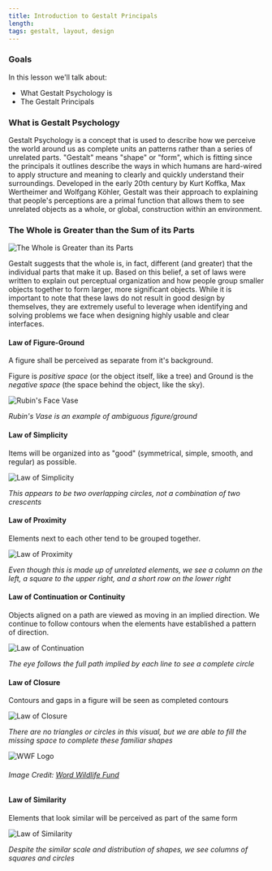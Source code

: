 ```yaml
---
title: Introduction to Gestalt Principals
length:
tags: gestalt, layout, design
---
```


### Goals

In this lesson we'll talk about:

* What Gestalt Psychology is
* The Gestalt Principals

### What is Gestalt Psychology

Gestalt Psychology is a concept that is used to describe how we perceive the world around us as complete units an patterns rather than a series of unrelated parts. "Gestalt" means "shape" or "form", which is fitting since the principals it outlines describe the ways in which humans are hard-wired to apply structure and meaning to clearly and quickly understand their surroundings. Developed in the early 20th century by Kurt Koffka, Max Wertheimer and Wolfgang Köhler, Gestalt was their approach to explaining that people's perceptions are a primal function that allows them to see unrelated objects as a whole, or global, construction within an environment.

### The Whole is Greater than the Sum of its Parts

![The Whole is Greater than its Parts](images/gestalt-example-5.png)

Gestalt suggests that the whole is, in fact, different (and greater) that the individual parts that make it up. Based on this belief, a set of laws were written to explain out perceptual organization and how people group smaller objects together to form larger, more significant objects. While it is important to note that these laws do not result in good design by themselves, they are extremely useful to leverage when identifying and solving problems we face when designing highly usable and clear interfaces.

#### Law of Figure-Ground

A figure shall be perceived as separate from it's background.

Figure is _positive space_ (or the object itself, like a tree) and Ground is the _negative space_ (the space behind the object, like the sky).

![Rubin's Face Vase](images/rubin-face-vase.png)

_Rubin's Vase is an example of ambiguous figure/ground_

#### Law of Simplicity

Items will be organized into as "good" (symmetrical, simple, smooth, and regular) as possible.

![Law of Simplicity](images/gestalt-example-6.png)

_This appears to be two overlapping circles, not a combination of two crescents_

#### Law of Proximity

Elements next to each other tend to be grouped together.

![Law of Proximity](images/gestalt-example-3.png)

_Even though this is made up of unrelated elements, we see a column on the left, a square to the upper right, and a short row on the lower right_

#### Law of Continuation or Continuity

Objects aligned on a path are viewed as moving in an implied direction. We continue to follow contours when the elements have established a pattern of direction.

![Law of Continuation](images/gestalt-example-4.png)

_The eye follows the full path implied by each line to see a complete circle_

#### Law of Closure

Contours and gaps in a figure will be seen as completed contours

![Law of Closure](images/gestalt-example-1.png)

_There are no triangles or circles in this visual, but we are able to fill the missing space to complete these familiar shapes_


![WWF Logo](images/wwf_logo_panda.png)

###### *Image Credit: [Word Wildlife Fund](http://wwf.panda.org/)*

#### Law of Similarity

Elements that look similar will be perceived as part of the same form

![Law of Similarity](images/gestalt-example-2.png)

_Despite the similar scale and distribution of shapes, we see columns of squares and circles_


<!-- ***

> #### *"Sometimes I get emotional over fonts"* - Kanye West

***





## Homework Reading

* [Accessibility: Improving The UX For Color-Blind Users](https://www.smashingmagazine.com/2016/06/improving-ux-for-color-blind-users/)

## Resources

* [HTML Color Picker](http://htmlcolorcodes.com/color-picker/) -->
